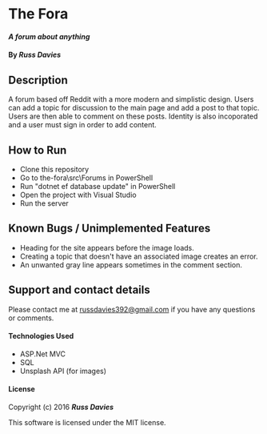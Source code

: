 # The Fora

#### _**A forum about anything**_

#### By _**Russ Davies**_

## Description
A forum based off Reddit with a more modern and simplistic design. Users can add a topic for discussion to the main page and add a post to that topic. Users are then able to comment on these posts. Identity is also incoporated and a user must sign in order to add content.

## How to Run
* Clone this repository
* Go to the-fora\src\Forums in PowerShell
* Run "dotnet ef database update" in PowerShell
* Open the project with Visual Studio
* Run the server

## Known Bugs / Unimplemented Features
* Heading for the site appears before the image loads.
* Creating a topic that doesn't have an associated image creates an error.
* An unwanted gray line appears sometimes in the comment section.

## Support and contact details
Please contact me at russdavies392@gmail.com if you have any questions or comments.

#### Technologies Used
* ASP.Net MVC
* SQL
* Unsplash API (for images)

#### License
Copyright (c) 2016 _**Russ Davies**_

This software is licensed under the MIT license.
